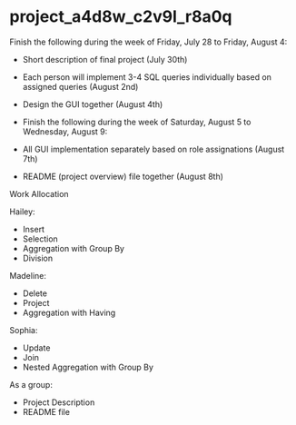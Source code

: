 # project_a4d8w_c2v9l_r8a0q

Finish the following during the week of Friday, July 28 to Friday, August 4: 
- Short description of final project (July 30th)
- Each person will implement 3-4 SQL queries individually based on assigned queries (August 2nd)
- Design the GUI together (August 4th)

- Finish the following during the week of Saturday, August 5 to Wednesday, August 9: 
- All GUI implementation separately based on role assignations (August 7th)
- README (project overview) file together (August 8th)

Work Allocation

Hailey: 
- Insert
- Selection
- Aggregation with Group By
- Division

Madeline: 
- Delete
- Project
- Aggregation with Having

Sophia: 
- Update
- Join
- Nested Aggregation with Group By

As a group: 
- Project Description 
- README file

